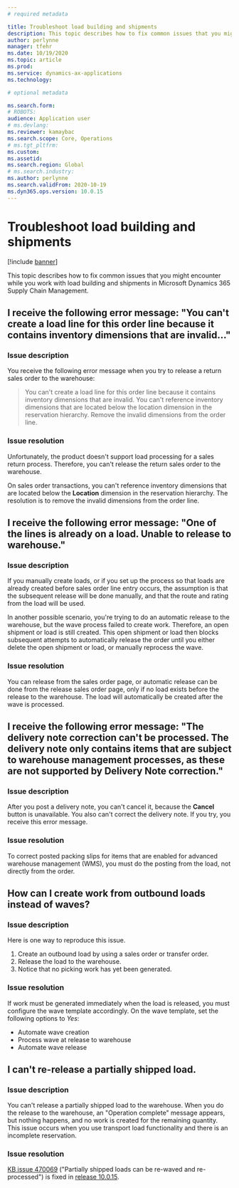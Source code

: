 ```yaml
---
# required metadata

title: Troubleshoot load building and shipments
description: This topic describes how to fix common issues that you might encounter while you work with load building and shipments in Microsoft Dynamics 365 Supply Chain Management.
author: perlynne
manager: tfehr
ms.date: 10/19/2020
ms.topic: article
ms.prod: 
ms.service: dynamics-ax-applications
ms.technology: 

# optional metadata

ms.search.form: 
# ROBOTS: 
audience: Application user
# ms.devlang: 
ms.reviewer: kamaybac
ms.search.scope: Core, Operations
# ms.tgt_pltfrm: 
ms.custom: 
ms.assetid: 
ms.search.region: Global
# ms.search.industry: 
ms.author: perlynne
ms.search.validFrom: 2020-10-19
ms.dyn365.ops.version: 10.0.15
---
```


# Troubleshoot load building and shipments

[!include [banner](../includes/banner.md)]

This topic describes how to fix common issues that you might encounter while you work with load building and shipments in Microsoft Dynamics 365 Supply Chain Management.

## I receive the following error message: "You can't create a load line for this order line because it contains inventory dimensions that are invalid..."

### Issue description

You receive the following error message when you try to release a return sales order to the warehouse:

> You can't create a load line for this order line because it contains inventory dimensions that are invalid. You can't reference inventory dimensions that are located below the location dimension in the reservation hierarchy. Remove the invalid dimensions from the order line.

### Issue resolution

Unfortunately, the product doesn't support load processing for a sales return process. Therefore, you can't release the return sales order to the warehouse.

On sales order transactions, you can't reference inventory dimensions that are located below the **Location** dimension in the reservation hierarchy. The resolution is to remove the invalid dimensions from the order line.

## I receive the following error message: "One of the lines is already on a load. Unable to release to warehouse."

### Issue description

If you manually create loads, or if you set up the process so that loads are already created before sales order line entry occurs, the assumption is that the subsequent release will be done manually, and that the route and rating from the load will be used.

In another possible scenario, you're trying to do an automatic release to the warehouse, but the wave process failed to create work. Therefore, an open shipment or load is still created. This open shipment or load then blocks subsequent attempts to automatically release the order until you either delete the open shipment or load, or manually reprocess the wave.

### Issue resolution

You can release from the sales order page, or automatic release can be done from the release sales order page, only if no load exists before the release to the warehouse. The load will automatically be created after the wave is processed.

## I receive the following error message: "The delivery note correction can't be processed. The delivery note only contains items that are subject to warehouse management processes, as these are not supported by Delivery Note correction."

### Issue description

After you post a delivery note, you can't cancel it, because the **Cancel** button is unavailable. You also can't correct the delivery note. If you try, you receive this error message.

### Issue resolution

To correct posted packing slips for items that are enabled for advanced warehouse management (WMS), you must do the posting from the load, not directly from the order.

## How can I create work from outbound loads instead of waves?

### Issue description

Here is one way to reproduce this issue.

1. Create an outbound load by using a sales order or transfer order.
2. Release the load to the warehouse.
3. Notice that no picking work has yet been generated.

### Issue resolution

If work must be generated immediately when the load is released, you must configure the wave template accordingly. On the wave template, set the following options to *Yes*:

- Automate wave creation
- Process wave at release to warehouse
- Automate wave release

## I can't re-release a partially shipped load.

### Issue description

You can't release a partially shipped load to the warehouse. When you do the release to the warehouse, an "Operation complete" message appears, but nothing happens, and no work is created for the remaining quantity. This issue occurs when you use transport load functionality and there is an incomplete reservation.

### Issue resolution

[KB issue 470069](https://fix.lcs.dynamics.com/Issue/Details?kb=4574490&bugId=470069&dbType=3&qc=84ce1e09d7032d8b8ef86f5a0c68b86badf3dfaf29686c5ebbe97c53c0957b5f) ("Partially shipped loads can be re-waved and re-processed") is fixed in [release 10.0.15](../get-started/whats-new-scm-10-0-15.md).
